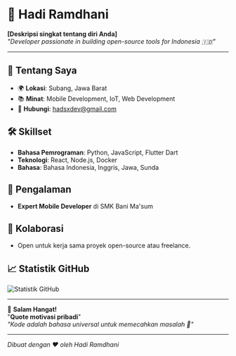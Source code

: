 # 🌟 Hadi Ramdhani  
**[Deskripsi singkat tentang diri Anda]**  
*"Developer passionate in building open-source tools for Indonesia 🇮🇩"*  

---

## 🎯 **Tentang Saya**  
- 🌍 **Lokasi**: Subang, Jawa Barat
- 📚 **Minat**: Mobile Development, IoT, Web Development
- 📧 **Hubungi**: hadsxdev@gmail.com

## 🛠️ **Skillset**  
- **Bahasa Pemrograman**: Python, JavaScript, Flutter Dart 
- **Teknologi**: React, Node.js, Docker  
- **Bahasa**: Bahasa Indonesia, Inggris, Jawa, Sunda

## 🌱 **Pengalaman**  
- **Expert Mobile Developer** di SMK Bani Ma'sum

## 🤝 **Kolaborasi**  
- Open untuk kerja sama proyek open-source atau freelance.

## 📈 **Statistik GitHub**  
![Statistik GitHub](https://github-readme-stats.vercel.app/api?username=IndonesianDedsec&show_icons=true&theme=dark)  

---



🙌 **Salam Hangat!**  
"**Quote motivasi pribadi**"  
*"Kode adalah bahasa universal untuk memecahkan masalah 🚀"*  

---
*Dibuat dengan ❤️ oleh Hadi Ramdhani*
